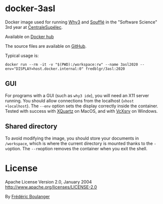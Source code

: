 docker-3asl
=======================


Docker image used for running [Why3](http://why3.lri.fr) and [Soufflé](https://souffle-lang.github.io/) in the "Software Science" 3rd year at [CentraleSupélec](http://www.centralesupelec.fr).

Available on [Docker hub](https://hub.docker.com/r/fredblgr/3asl)

The source files are available on [GitHub](https://github.com/Frederic-Boulanger-UPS/docker-3asl).

Typical usage is:

```
docker run --rm -it -v "$(PWD):/workspace:rw" --name 3asl2020 --env="DISPLAY=host.docker.internal:0" fredblgr/3asl:2020
```

GUI
-----
For programs with a GUI (such as ```why3 ide```), you will need an X11 server running. You should allow connections from the localhost (```xhost +localhost```). The ```--env``` option sets the display correctly inside the container. Tested with success with [XQuartz](https://www.xquartz.org/) on MacOS, and with [VcXsrv](https://sourceforge.net/projects/vcxsrv/) on Windows.

Shared directory
----------------

To avoid modifying the image, you should store your documents in ```/workspace```, which is where the current directory is mounted thanks to the ```-v```option. The ```--rm```option removes the container when you exit the shell.

License
==================

Apache License Version 2.0, January 2004 http://www.apache.org/licenses/LICENSE-2.0

By [Frédéric Boulanger](https://github.com/Frederic-Boulanger-UPS)
